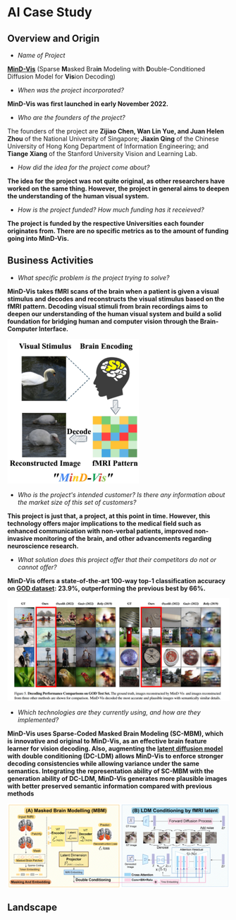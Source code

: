 # AI Case Study






## Overview and Origin

* *Name of Project*

[**MinD-Vis**](https://mind-vis.github.io/) (Sparse **M**asked Bra**in** Modeling with **D**ouble-Conditioned Diffusion Model for **Vis**ion Decoding)

* *When was the project incorporated?*

**MinD-Vis was first launched in early November 2022.**

* *Who are the founders of the project?*

The founders of the project are **Zijiao Chen, Wan Lin Yue, and Juan Helen Zhou** of the National University of Singapore; **Jiaxin Qing** of the Chinese University of Hong Kong Department of Information Engineering; and **Tiange Xiang** of the Stanford University Vision and Learning Lab.

* *How did the idea for the project come about?*

**The idea for the project was not quite original, as other researchers have worked on the same thing. However, the project in general aims to deepen the understanding of the human visual system.**

* *How is the project funded? How much funding has it receieved?*

**The project is funded by the respective Universities each founder originates from. There are no specific metrics as to the amount of funding going into MinD-Vis.**

## Business Activities

* *What specific problem is the project trying to solve?*

**MinD-Vis takes fMRI scans of the brain when a patient is given a visual stimulus and decodes and reconstructs the visual stimulus based on the fMRI pattern. Decoding visual stimuli from brain recordings aims to
deepen our understanding of the human visual system and
build a solid foundation for bridging human and computer
vision through the Brain-Computer Interface.** 

![alt text](image.png)

* *Who is the project's intended customer? Is there any information about the market size of this set of customers?*

**This project is just that, a project, at this point in time. However, this technology offers major implications to the medical field such as enhanced communication with non-verbal patients, improved non-invasive monitoring of the brain, and other advancements regarding neuroscience research.**

* *What solution does this project offer that their competitors do not or cannot offer?*

**MinD-Vis offers a state-of-the-art 100-way top-1 classification accuracy on [GOD dataset](https://paperswithcode.com/dataset/god): 23.9%, outperforming the previous best by 66%.**

![alt text](image-2.png)

* *Which technologies are they currently using, and how are they implemented?* 

**MinD-Vis uses Sparse-Coded Masked Brain Modeling (SC-MBM), which is innovative and original to MinD-Vis, as an effective brain feature learner for vision decoding. Also, augmenting the [latent diffusion model](https://medium.com/@aguimarneto/what-is-latent-diffusion-in-ai-43aa1ad4f71e) with double conditioning (DC-LDM) allows MinD-Vis to enforce stronger decoding consistencies while allowing variance under the same semantics. Integrating the representation ability of SC-MBM with the generation ability of DC-LDM, MinD-Vis generates more plausible images with better preserved semantic information compared with previous methods**

![alt text](image-1.png)

## Landscape










